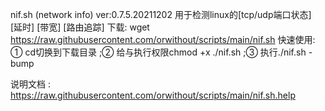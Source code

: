 nif.sh (network info)
ver:0.7.5.20211202
用于检测linux的[tcp/udp端口状态] [延时] [带宽] [路由追踪]
下载: wget https://raw.githubusercontent.com/orwithout/scripts/main/nif.sh
快速使用: ① cd切换到下载目录 ;② 给与执行权限chmod +x ./nif.sh ;③ 执行./nif.sh -bump


说明文档 :
https://raw.githubusercontent.com/orwithout/scripts/main/nif.sh.help

